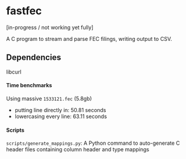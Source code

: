 # fastfec

[in-progress / not working yet fully]

A C program to stream and parse FEC filings, writing output to CSV.

## Dependencies

libcurl

#### Time benchmarks

Using massive `1533121.fec` (5.8gb)

* putting line directly in: 50.81 seconds
* lowercasing every line: 63.11 seconds

#### Scripts

`scripts/generate_mappings.py`: A Python command to auto-generate C header files containing column header and type mappings
